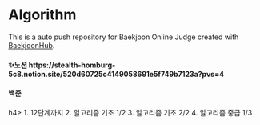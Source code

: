# Algorithm
This is a auto push repository for Baekjoon Online Judge created with [BaekjoonHub](https://github.com/BaekjoonHub/BaekjoonHub).

<h4>✨노션</<h4>
https://stealth-homburg-5c8.notion.site/520d60725c4149058691e5f749b7123a?pvs=4

<h4>백준</h4>h4> 
  1. 12단계까지
  2. 알고리즘 기초 1/2 
  3. 알고리즘 기초 2/2 
  4. 알고리즘 중급 1/3
